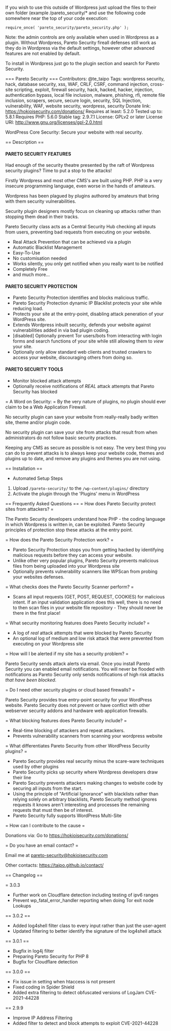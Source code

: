 If you wish to use this outside of Wordpress just upload the files to their own folder (example /pareto_security/* and use the following code somewhere near the top of your code execution:

``require_once( 'pareto_security/pareto_security.php' );``

Note: the admin controls are only available when used in Wordpress as a plugin. Without Wordpress, Pareto Security fireall defenses still work as they do in Wordpress via the default settings, however other advanced features are not enabled by default.

To install in Wordpress just go to the plugin section and search for Pareto Security.

=== Pareto Security ===
Contributors: @te_taipo
Tags: wordpress security, hack, database security, xss, WAF, CRLF, CSRF, command injection, cross-site scripting, exploit, firewall security, hack, hacked, hacker, injection, authentication bypass, local file inclusion, malware, phishing, rfi, remote file inclusion, scrapers, secure, secure login, security, SQL Injection, vulnerability, WAF, website security, wordpress, security
Donate link: https://hokioisecurity.com/donations/
Requires at least: 5.2.0
Tested up to: 5.8.1
Requires PHP: 5.6.0
Stable tag: 2.9.7.1
License: GPLv2 or later
License URI: http://www.gnu.org/licenses/gpl-2.0.html

WordPress Core Security: Secure your website with real security.

== Description ==
#### PARETO SECURITY FEATURES

Had enough of the security theatre presented by the raft of Wordpress security plugins? Time to put a stop to the attacks!

Firstly Wordpress and most other CMS\'s are built using PHP. PHP is a very insecure programming language, even worse in the hands of amateurs.

Wordpress has been plagued by plugins authored by amateurs that bring with them security vulnerabilities.

Security plugin designers mostly focus on cleaning up attacks rather than stopping them dead in their tracks.

Pareto Security class acts as a Central Security Hub checking all inputs from users, preventing bad requests from executing on your website.

* Real Attack Prevention that can be achieved via a plugin
* Automatic Blacklist Management
* Easy-To-Use
* No customisation needed
* Works silently, you only get notified when you really want to be notified
* Completely Free
* and much more...

#### PARETO SECURITY PROTECTION
* Pareto Security Protection identifies and blocks malicious traffic.
* Pareto Security Protection dynamic IP Blacklist protects your site while reducing load.
* Protects your site at the entry-point, disabling attack peneration of your WordPress site.
* Extends Wordpress inbuilt security, defends your website against vulnerabilities added in via bad plugin coding.
* [disabled] Optionally prevent Tor users/bots from interacting with login forms and search functions of your site while still allowing them to *view* your site.
* Optionally only allow standard web clients and trusted crawlers to access your website, discouraging others from doing so.

#### PARETO SECURITY TOOLS
* Monitor blocked attack attempts
* Optionally receive notifications of *REAL* attack attempts that Pareto Security has blocked

= A Word on Security: =
By the very nature of plugins, no plugin should ever claim to be a Web Application Firewall.

No security plugin can save your website from really-really badly written site, theme and/or plugin code.

No security plugin can save your site from attacks that result from when administrators do not follow basic security practices.

Keeping any CMS as secure as possible is not easy. The very best thing you can do to prevent attacks is to always keep your website code, themes and plugins up to date, and remove any plugins and themes you are not using.

== Installation ==
* Automated Setup Steps

1. Upload `/pareto-security/` to the `/wp-content/plugins/` directory
2. Activate the plugin through the \'Plugins\' menu in WordPress

== Frequently Asked Questions ==
= How does Pareto Security protect sites from attackers? =

The Pareto Security developers understand how PHP - the coding language in which Wordpress is written in, can be exploited. Pareto Security principles of protection stop these attacks at the entry point.

= How does the Pareto Security Protection work? =

* Pareto Security Protection stops you from getting hacked by identifying malicious requests before they can access your website.
* Unlike other very popular plugins, Pareto Security prevents malicious files from being uploaded into your Wordpress site
* Optionally prevents vulnerability scanners like WPScan from probing your websites defenses.

= What checks does the Pareto Security Scanner perform? =

* Scans all input requests (GET, POST, REQUEST, COOKIES) for malicious intent. If an input validation application  does this well, there is no need to then scan files in your website file repository - They should never be there in the first place!

= What security monitoring features does Pareto Security include? =

* A log of *real* attack attempts that were blocked by Pareto Security
* An optional log of medium and low risk attack that were prevented from executing on your Wordpress site

= How will I be alerted if my site has a security problem? =

Pareto Security sends attack alerts via email. Once you install Pareto Security you can enabled email notifications. You will never be flooded with notifications as Pareto Security only sends notifications of high risk attacks *that have been blocked*.

= Do I need other security plugins or cloud based firewalls? =

Pareto Security provides true entry-point security for your WordPress website. Pareto Security does not prevent or have conflict with other webserver security addons and hardware web application firewalls.

= What blocking features does Pareto Security include? =

* Real-time blocking of attackers and repeat attackers.
* Prevents vulnerability scanners from scanning your wordpress website

= What differentiates Pareto Security from other WordPress Security plugins? =

* Pareto Security provides real security minus the scare-ware techniques used by other plugins
* Pareto Security picks up security where Wordpress developers draw their line
* Pareto Security prevents attackers making changes to website code by securing all inputs from the start.
* Using the principle of \"Artificial Ignorance\" with blacklists rather than relying solely on arbitrary blacklists, Pareto Security method ignores requests it knows aren\'t interesting and processes the remaining requests that must then be of interest.
* Pareto Security fully supports WordPress Multi-Site 

= How can I contribute to the cause =

Donations via:
Go to https://hokioisecurity.com/donations/

= Do you have an email contact? =

Email me at pareto-security@hokioisecurity.com

Other contacts: https://taipo.github.io/contact/

== Changelog ==

= 3.0.3
* Further work on Cloudflare detection including testing of ipv6 ranges
* Prevent wp_fatal_error_handler reporting when doing Tor exit node Lookups

== 3.0.2 ==
* Added log4shell filter class to every input rather than just the user-agent
* Updated filtering to better identify the signature of the log4shell attack

== 3.0.1 ==
* Bugfix in log4j filter
* Preparing Pareto Security for PHP 8
* Bugfix for Cloudflare detection

== 3.0.0 ==
* Fix issue in setting when htaccess is not present
* Fixed coding in Spider Shield
* Added extra filtering to detect obfuscated versions of LogJam CVE-2021-44228

== 2.9.9
* Improve IP Address Filtering
* Added filter to detect and block attempts to exploit CVE-2021-44228

